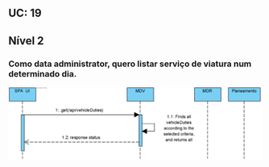 ## **UC: 19**
## Nível 2

### Como data administrator, quero listar serviço de viatura num determinado dia.



![UC: 19](UC19.png)